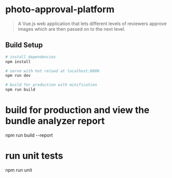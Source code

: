 # photo-approval-platform

> A Vue.js web application that lets different levels of reviewers approve images which are then passed on to the next level.
## Build Setup

``` bash
# install dependencies
npm install

# serve with hot reload at localhost:8080
npm run dev

# build for production with minification
npm run build
```
# build for production and view the bundle analyzer report
npm run build --report


# run unit tests
npm run unit

